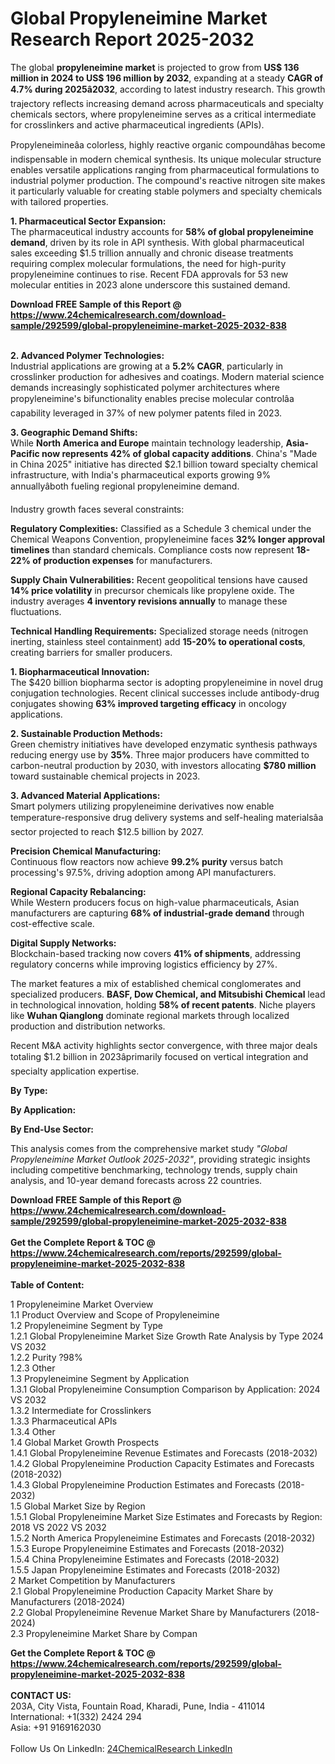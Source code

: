 <h1>Global Propyleneimine Market Research Report 2025-2032</h1><p>The global <strong>propyleneimine market</strong> is projected to grow from <strong>US$ 136 million in 2024 to US$ 196 million by 2032</strong>, expanding at a steady <strong>CAGR of 4.7% during 2025â2032</strong>, according to latest industry research. This growth trajectory reflects increasing demand across pharmaceuticals and specialty chemicals sectors, where propyleneimine serves as a critical intermediate for crosslinkers and active pharmaceutical ingredients (APIs).</p><p>Propyleneimineâa colorless, highly reactive organic compoundâhas become indispensable in modern chemical synthesis. Its unique molecular structure enables versatile applications ranging from pharmaceutical formulations to industrial polymer production. The compound's reactive nitrogen site makes it particularly valuable for creating stable polymers and specialty chemicals with tailored properties.</p><p><strong>1. Pharmaceutical Sector Expansion:</strong><br>
The pharmaceutical industry accounts for <strong>58% of global propyleneimine demand</strong>, driven by its role in API synthesis. With global pharmaceutical sales exceeding $1.5 trillion annually and chronic disease treatments requiring complex molecular formulations, the need for high-purity propyleneimine continues to rise. Recent FDA approvals for 53 new molecular entities in 2023 alone underscore this sustained demand.</p><div><b>Download FREE Sample of this Report @ 
            <a href="https://www.24chemicalresearch.com/download-sample/292599/global-propyleneimine-market-2025-2032-838">
            https://www.24chemicalresearch.com/download-sample/292599/global-propyleneimine-market-2025-2032-838</a></b></div><br><p><strong>2. Advanced Polymer Technologies:</strong><br>
Industrial applications are growing at a <strong>5.2% CAGR</strong>, particularly in crosslinker production for adhesives and coatings. Modern material science demands increasingly sophisticated polymer architectures where propyleneimine's bifunctionality enables precise molecular controlâa capability leveraged in 37% of new polymer patents filed in 2023.</p><p><strong>3. Geographic Demand Shifts:</strong><br>
While <strong>North America and Europe</strong> maintain technology leadership, <strong>Asia-Pacific now represents 42% of global capacity additions</strong>. China's "Made in China 2025" initiative has directed $2.1 billion toward specialty chemical infrastructure, with India's pharmaceutical exports growing 9% annuallyâboth fueling regional propyleneimine demand.</p><p>Industry growth faces several constraints:</p><p><strong>Regulatory Complexities:</strong> Classified as a Schedule 3 chemical under the Chemical Weapons Convention, propyleneimine faces <strong>32% longer approval timelines</strong> than standard chemicals. Compliance costs now represent <strong>18-22% of production expenses</strong> for manufacturers.</p><p><strong>Supply Chain Vulnerabilities:</strong> Recent geopolitical tensions have caused <strong>14% price volatility</strong> in precursor chemicals like propylene oxide. The industry averages <strong>4 inventory revisions annually</strong> to manage these fluctuations.</p><p><strong>Technical Handling Requirements:</strong> Specialized storage needs (nitrogen inerting, stainless steel containment) add <strong>15-20% to operational costs</strong>, creating barriers for smaller producers.</p><p><strong>1. Biopharmaceutical Innovation:</strong><br>
The $420 billion biopharma sector is adopting propyleneimine in novel drug conjugation technologies. Recent clinical successes include antibody-drug conjugates showing <strong>63% improved targeting efficacy</strong> in oncology applications.</p><p><strong>2. Sustainable Production Methods:</strong><br>
Green chemistry initiatives have developed enzymatic synthesis pathways reducing energy use by <strong>35%</strong>. Three major producers have committed to carbon-neutral production by 2030, with investors allocating <strong>$780 million</strong> toward sustainable chemical projects in 2023.</p><p><strong>3. Advanced Material Applications:</strong><br>
Smart polymers utilizing propyleneimine derivatives now enable temperature-responsive drug delivery systems and self-healing materialsâa sector projected to reach $12.5 billion by 2027.</p><p><strong>Precision Chemical Manufacturing:</strong><br>
	Continuous flow reactors now achieve <strong>99.2% purity</strong> versus batch processing's 97.5%, driving adoption among API manufacturers.</p><p><strong>Regional Capacity Rebalancing:</strong><br>
	While Western producers focus on high-value pharmaceuticals, Asian manufacturers are capturing <strong>68% of industrial-grade demand</strong> through cost-effective scale.</p><p><strong>Digital Supply Networks:</strong><br>
	Blockchain-based tracking now covers <strong>41% of shipments</strong>, addressing regulatory concerns while improving logistics efficiency by 27%.</p><p>The market features a mix of established chemical conglomerates and specialized producers. <strong>BASF, Dow Chemical, and Mitsubishi Chemical</strong> lead in technological innovation, holding <strong>58% of recent patents</strong>. Niche players like <strong>Wuhan Qianglong</strong> dominate regional markets through localized production and distribution networks.</p><p>Recent M&amp;A activity highlights sector convergence, with three major deals totaling $1.2 billion in 2023âprimarily focused on vertical integration and specialty application expertise.</p><p><strong>By Type:</strong></p><p><strong>By Application:</strong></p><p><strong>By End-Use Sector:</strong></p><p>This analysis comes from the comprehensive market study <em>"Global Propyleneimine Market Outlook 2025-2032"</em>, providing strategic insights including competitive benchmarking, technology trends, supply chain analysis, and 10-year demand forecasts across 22 countries.</p><div><b>Download FREE Sample of this Report @ 
            <a href="https://www.24chemicalresearch.com/download-sample/292599/global-propyleneimine-market-2025-2032-838">
            https://www.24chemicalresearch.com/download-sample/292599/global-propyleneimine-market-2025-2032-838</a></b></div><br><div><b>Get the Complete Report & TOC @ 
            <a href="https://www.24chemicalresearch.com/reports/292599/global-propyleneimine-market-2025-2032-838">
            https://www.24chemicalresearch.com/reports/292599/global-propyleneimine-market-2025-2032-838</a></b></div><br>
            <b>Table of Content:</b><p>1 Propyleneimine Market Overview<br />
    1.1 Product Overview and Scope of Propyleneimine<br />
    1.2 Propyleneimine Segment by Type<br />
        1.2.1 Global Propyleneimine Market Size Growth Rate Analysis by Type 2024 VS 2032<br />
        1.2.2 Purity ?98%<br />
        1.2.3 Other<br />
    1.3 Propyleneimine Segment by Application<br />
        1.3.1 Global Propyleneimine Consumption Comparison by Application: 2024 VS 2032<br />
        1.3.2 Intermediate for Crosslinkers<br />
        1.3.3 Pharmaceutical APIs<br />
        1.3.4 Other<br />
    1.4 Global Market Growth Prospects<br />
        1.4.1 Global Propyleneimine Revenue Estimates and Forecasts (2018-2032)<br />
        1.4.2 Global Propyleneimine Production Capacity Estimates and Forecasts (2018-2032)<br />
        1.4.3 Global Propyleneimine Production Estimates and Forecasts (2018-2032)<br />
    1.5 Global Market Size by Region<br />
        1.5.1 Global Propyleneimine Market Size Estimates and Forecasts by Region: 2018 VS 2022 VS 2032<br />
        1.5.2 North America Propyleneimine Estimates and Forecasts (2018-2032)<br />
        1.5.3 Europe Propyleneimine Estimates and Forecasts (2018-2032)<br />
        1.5.4 China Propyleneimine Estimates and Forecasts (2018-2032)<br />
        1.5.5 Japan Propyleneimine Estimates and Forecasts (2018-2032)<br />
2 Market Competition by Manufacturers<br />
    2.1 Global Propyleneimine Production Capacity Market Share by Manufacturers (2018-2024)<br />
    2.2 Global Propyleneimine Revenue Market Share by Manufacturers (2018-2024)<br />
    2.3 Propyleneimine Market Share by Compan</p><div><b>Get the Complete Report & TOC @ 
            <a href="https://www.24chemicalresearch.com/reports/292599/global-propyleneimine-market-2025-2032-838">
            https://www.24chemicalresearch.com/reports/292599/global-propyleneimine-market-2025-2032-838</a></b></div><br><b>CONTACT US:</b><br>
            203A, City Vista, Fountain Road, Kharadi, Pune, India - 411014<br>
            International: +1(332) 2424 294<br>
            Asia: +91 9169162030 <br><br>
            Follow Us On LinkedIn: <a href="https://www.linkedin.com/company/24chemicalresearch/">24ChemicalResearch LinkedIn</a>